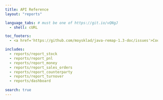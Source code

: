 ```yaml
---
title: API Reference
layout: "reports"

language_tabs: # must be one of https://git.io/vQNgJ
  - shell: cURL

toc_footers:
  - <a href='https://github.com/moysklad/java-remap-1.3-doc/issues'>Сообщите об ошибке</a>

includes:
  - reports/report_stock
  - reports/report_pnl
  - reports/report_money
  - reports/report_sales_orders
  - reports/report_counterparty
  - reports/report_turnover
  - reports/dashboard
  
search: true
---  
```

